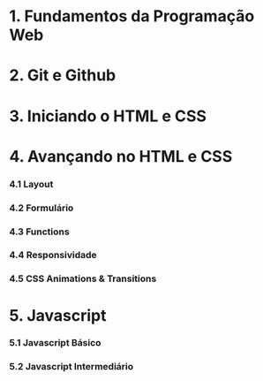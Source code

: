 # 1. Fundamentos da Programação Web

# 2. Git e Github

# 3. Iniciando o HTML e CSS

# 4. Avançando no HTML e CSS
### 4.1 Layout
### 4.2 Formulário
### 4.3 Functions
### 4.4 Responsividade
### 4.5 CSS Animations & Transitions

# 5. Javascript
### 5.1 Javascript Básico
### 5.2 Javascript Intermediário